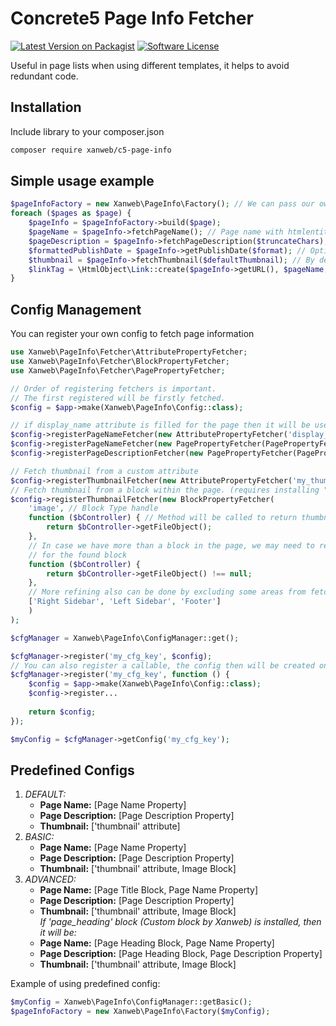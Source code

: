 # Concrete5 Page Info Fetcher
[![Latest Version on Packagist](https://img.shields.io/packagist/v/xanweb/c5-page-info.svg?maxAge=2592000&style=flat-square)](https://packagist.org/packages/xanweb/c5-page-info)
[![Software License](https://img.shields.io/badge/license-MIT-brightgreen.svg?style=flat-square)](LICENSE)

Useful in page lists when using different templates, it helps to avoid redundant code.

## Installation

Include library to your composer.json
```bash
composer require xanweb/c5-page-info
```

## Simple usage example
```php
$pageInfoFactory = new Xanweb\PageInfo\Factory(); // We can pass our own config (Check `Config Management` section), otherwise default config will be used.
foreach ($pages as $page) {
    $pageInfo = $pageInfoFactory->build($page);
    $pageName = $pageInfo->fetchPageName(); // Page name with htmlentites applied
    $pageDescription = $pageInfo->fetchPageDescription($truncateChars); // $truncateChars: an optional argument can be passed to truncate description
    $formattedPublishDate = $pageInfo->getPublishDate($format); // Optionally you can pass format argument ('full', 'long', 'medium' or 'short') or a php custom format 
    $thumbnail = $pageInfo->fetchThumbnail($defaultThumbnail); // By default uses 'thumbnail' attribute.
    $linkTag = \HtmlObject\Link::create($pageInfo->getURL(), $pageName, ['target' => $pageInfo->getTarget()]);
}
```

## Config Management
You can register your own config to fetch page information
```php
use Xanweb\PageInfo\Fetcher\AttributePropertyFetcher;
use Xanweb\PageInfo\Fetcher\BlockPropertyFetcher;
use Xanweb\PageInfo\Fetcher\PagePropertyFetcher;

// Order of registering fetchers is important.
// The first registered will be firstly fetched. 
$config = $app->make(Xanweb\PageInfo\Config::class);

// if display_name attribute is filled for the page then it will be used otherwise the page name will be used
$config->registerPageNameFetcher(new AttributePropertyFetcher('display_name'));  
$config->registerPageNameFetcher(new PagePropertyFetcher(PagePropertyFetcher::PAGE_NAME));
$config->registerPageDescriptionFetcher(new PagePropertyFetcher(PagePropertyFetcher::PAGE_DESCRIPTION));

// Fetch thumbnail from a custom attribute
$config->registerThumbnailFetcher(new AttributePropertyFetcher('my_thumbnail_ak'));
// Fetch thumbnail from a block within the page. (requires installing "xanweb/c5-helpers" library)
$config->registerThumbnailFetcher(new BlockPropertyFetcher(
    'image', // Block Type handle 
    function ($bController) { // Method will be called to return thumbnail file if the block is found.
        return $bController->getFileObject();
    },
    // In case we have more than a block in the page, we may need to refine the fetching by making some checks
    // for the found block 
    function ($bController) { 
        return $bController->getFileObject() !== null;
    },
    // More refining also can be done by excluding some areas from fetching, example:
    ['Right Sidebar', 'Left Sidebar', 'Footer']
    )
);

$cfgManager = Xanweb\PageInfo\ConfigManager::get();

$cfgManager->register('my_cfg_key', $config);
// You can also register a callable, the config then will be created only it's called
$cfgManager->register('my_cfg_key', function () {
    $config = $app->make(Xanweb\PageInfo\Config::class);
    $config->register...
    
    return $config;
});

$myConfig = $cfgManager->getConfig('my_cfg_key');
```

## Predefined Configs
1. *DEFAULT:* <br>
   * <b>Page Name:</b> [Page Name Property]
   * <b>Page Description:</b> [Page Description Property]
   * <b>Thumbnail:</b> ['thumbnail' attribute]
2. *BASIC:* <br>
    * <b>Page Name:</b> [Page Name Property]
    * <b>Page Description:</b> [Page Description Property]
    * <b>Thumbnail:</b> ['thumbnail' attribute, Image Block]    
3. *ADVANCED:* <br>
    * <b>Page Name:</b> [Page Title Block, Page Name Property]
    * <b>Page Description:</b> [Page Description Property]
    * <b>Thumbnail:</b> ['thumbnail' attribute, Image Block]    
*If 'page_heading' block (Custom block by Xanweb) is installed, then it will be:*
   * <b>Page Name:</b> [Page Heading Block, Page Name Property]
   * <b>Page Description:</b> [Page Heading Block, Page Description Property]
   * <b>Thumbnail:</b> ['thumbnail' attribute, Image Block]   
   
Example of using predefined config:
```php
$myConfig = Xanweb\PageInfo\ConfigManager::getBasic();
$pageInfoFactory = new Xanweb\PageInfo\Factory($myConfig);
```
